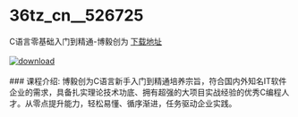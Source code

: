 # 36tz_cn__526725
C语言零基础入门到精通-博毅创为
[下载地址](http://www.36tz.cn/article/526725 "下载地址")
<br/></br>[![download](http://36tz.cn/muke_img/2019_08_1-117-300x189.png "下载地址")](http://www.36tz.cn/article/526725 "下载地址")
<br/></br>### 课程介绍:
博毅创为C语言新手入门到精通培养宗旨，符合国内外知名IT软件企业的需求，具备扎实理论技术功底、拥有超强的大项目实战经验的优秀C编程人才。从零点提升能力，轻松易懂、循序渐进，任务驱动企业实践。


